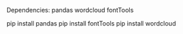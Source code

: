 Dependencies:
pandas
wordcloud
fontTools

pip install pandas
pip install fontTools
pip install wordcloud
